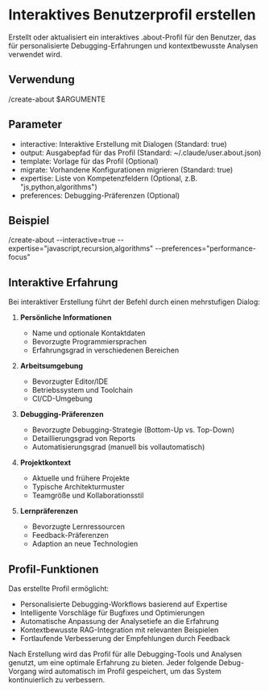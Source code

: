 # Interaktives Benutzerprofil erstellen

Erstellt oder aktualisiert ein interaktives .about-Profil für den Benutzer, das für personalisierte Debugging-Erfahrungen und kontextbewusste Analysen verwendet wird.

## Verwendung
/create-about $ARGUMENTE

## Parameter
- interactive: Interaktive Erstellung mit Dialogen (Standard: true)
- output: Ausgabepfad für das Profil (Standard: ~/.claude/user.about.json)
- template: Vorlage für das Profil (Optional)
- migrate: Vorhandene Konfigurationen migrieren (Standard: true)
- expertise: Liste von Kompetenzfeldern (Optional, z.B. "js,python,algorithms")
- preferences: Debugging-Präferenzen (Optional)

## Beispiel
/create-about --interactive=true --expertise="javascript,recursion,algorithms" --preferences="performance-focus"

## Interaktive Erfahrung
Bei interaktiver Erstellung führt der Befehl durch einen mehrstufigen Dialog:

1. **Persönliche Informationen**
   - Name und optionale Kontaktdaten
   - Bevorzugte Programmiersprachen
   - Erfahrungsgrad in verschiedenen Bereichen

2. **Arbeitsumgebung**
   - Bevorzugter Editor/IDE
   - Betriebssystem und Toolchain
   - CI/CD-Umgebung

3. **Debugging-Präferenzen**
   - Bevorzugte Debugging-Strategie (Bottom-Up vs. Top-Down)
   - Detaillierungsgrad von Reports
   - Automatisierungsgrad (manuell bis vollautomatisch)

4. **Projektkontext**
   - Aktuelle und frühere Projekte
   - Typische Architekturmuster
   - Teamgröße und Kollaborationsstil

5. **Lernpräferenzen**
   - Bevorzugte Lernressourcen
   - Feedback-Präferenzen
   - Adaption an neue Technologien

## Profil-Funktionen
Das erstellte Profil ermöglicht:

- Personalisierte Debugging-Workflows basierend auf Expertise
- Intelligente Vorschläge für Bugfixes und Optimierungen
- Automatische Anpassung der Analysetiefe an die Erfahrung
- Kontextbewusste RAG-Integration mit relevanten Beispielen
- Fortlaufende Verbesserung der Empfehlungen durch Feedback

Nach Erstellung wird das Profil für alle Debugging-Tools und Analysen genutzt, um eine optimale Erfahrung zu bieten. Jeder folgende Debug-Vorgang wird automatisch im Profil gespeichert, um das System kontinuierlich zu verbessern.
